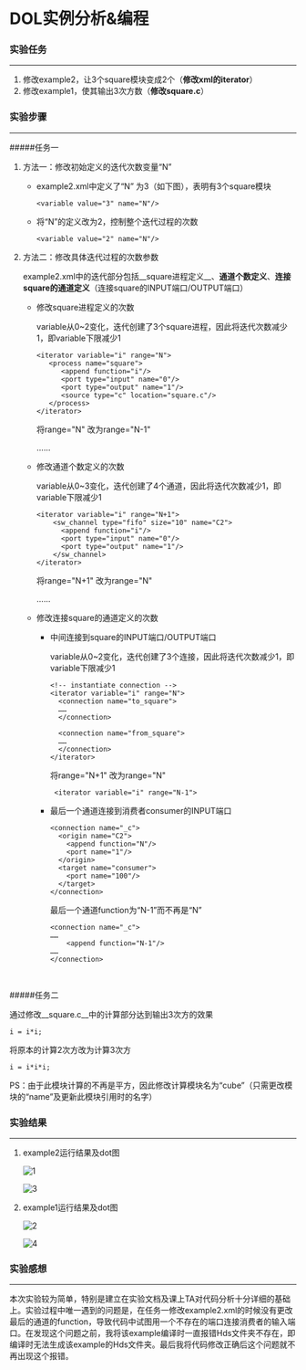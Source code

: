 # DOL实例分析&编程

### 实验任务

***

1. 修改example2，让3个square模块变成2个（__修改xml的iterator__）
2. 修改example1，使其输出3次方数（__修改square.c__）

### 实验步骤

***

#####任务一

1. 方法一：修改初始定义的迭代次数变量“N”

   * example2.xml中定义了“N” 为3（如下图），表明有3个square模块

     `<variable value="3" name="N"/>`

   * 将“N”的定义改为2，控制整个迭代过程的次数

     `<variable value="2" name="N"/>`

2. 方法二：修改具体迭代过程的次数参数

   example2.xml中的迭代部分包括__square进程定义__、__通道个数定义__、__连接square的通道定义__（连接square的INPUT端口/OUTPUT端口）

   * 修改square进程定义的次数

     variable从0~2变化，迭代创建了3个square进程，因此将迭代次数减少1，即variable下限减少1

         <iterator variable="i" range="N">
         	<process name="square">
               <append function="i"/>
               <port type="input" name="0"/>
               <port type="output" name="1"/>
               <source type="c" location="square.c"/>
         	</process>
         </iterator>

     将range="N"  改为range="N-1"  

     	<iterator variable="i" range="N-1">
     	……

   * 修改通道个数定义的次数

     variable从0~3变化，迭代创建了4个通道，因此将迭代次数减少1，即variable下限减少1

         <iterator variable="i" range="N+1">
             <sw_channel type="fifo" size="10" name="C2">
               <append function="i"/>
               <port type="input" name="0"/>
               <port type="output" name="1"/>
             </sw_channel>
         </iterator>

     将range="N+1"  改为range="N"  

     	<iterator variable="i" range="N">
     	……

   * 修改连接square的通道定义的次数

     * 中间连接到square的INPUT端口/OUTPUT端口

       variable从0~2变化，迭代创建了3个连接，因此将迭代次数减少1，即variable下限减少1  

           <!-- instantiate connection -->
           <iterator variable="i" range="N">
             <connection name="to_square">
             ……
             </connection>
           
             <connection name="from_square">
             ……
             </connection>
           </iterator>

       将range="N+1"  改为range="N"  

       ` <iterator variable="i" range="N-1">`

     * 最后一个通道连接到消费者consumer的INPUT端口

           <connection name="_c">
             <origin name="C2">
               <append function="N"/>
               <port name="1"/>
             </origin>
             <target name="consumer">
               <port name="100"/>
             </target>
           </connection>

       最后一个通道function为“N-1”而不再是“N”

           <connection name="_c">
           ……
               <append function="N-1"/>
           ……
           </connection>  

     ​


#####任务二

通过修改__square.c__中的计算部分达到输出3次方的效果

`i = i*i;`

将原本的计算2次方改为计算3次方

`i = i*i*i;`

PS：由于此模块计算的不再是平方，因此修改计算模块名为“cube”（只需更改模块的“name”及更新此模块引用时的名字）



### 实验结果

***

1. example2运行结果及dot图

   ![1](http://p1.bqimg.com/567571/00f1781ade617e7c.png)

   ![3](http://p1.bpimg.com/567571/8d7c9440e4829bae.png)

2. example1运行结果及dot图

   ![2](http://p1.bpimg.com/567571/b21c6ca12fa587d8.png)

   ![4](http://i1.piimg.com/567571/548d287049fe14ac.png)




### 实验感想

***

本次实验较为简单，特别是建立在实验文档及课上TA对代码分析十分详细的基础上。实验过程中唯一遇到的问题是，在任务一修改example2.xml的时候没有更改最后的通道的function，导致代码中试图用一个不存在的端口连接消费者的输入端口。在发现这个问题之前，我将该example编译时一直报错Hds文件夹不存在，即编译时无法生成该example的Hds文件夹。最后我将代码修改正确后这个问题就不再出现这个报错。

